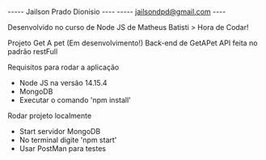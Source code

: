 ----- Jailson Prado Dionisio ----
----- jailsondpd@gmail.com   ----

Desenvolvido no curso de Node JS de Matheus Batisti > Hora de Codar!



Projeto Get A pet (Em desenvolvimento!)
Back-end de GetAPet
API feita no padrão restFull


Requisitos para rodar a aplicação 

- Node JS na versão 14.15.4
- MongoDB
- Executar o comando 'npm install'

Rodar projeto localmente

- Start servidor MongoDB
- No terminal digite 'npm start'
- Usar PostMan para testes



